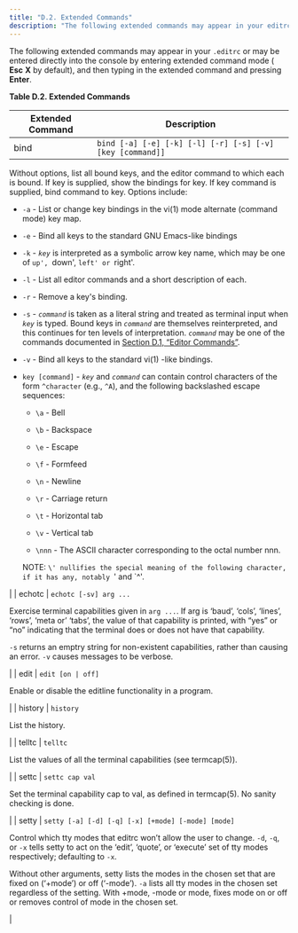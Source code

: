 ```yaml
---
title: "D.2. Extended Commands"
description: "The following extended commands may appear in your editrc or may be entered directly into the console by entering extended command mode Esc X by default and then typing in the extended command and pressing Enter Table D 2 Extended Commands Extended Command Description bind Without options list all bound..."
---
```


The following extended commands may appear in your `.editrc` or may be entered directly into the console by entering extended command mode ( **Esc** **X** by default), and then typing in the extended command and pressing **Enter**.

<a name="extended_commands"></a> 

**Table D.2. Extended Commands**

| Extended Command | Description |
| --- | --- |
| bind | `bind [-a] [-e] [-k] [-l] [-r] [-s] [-v] [key [command]]`

Without options, list all bound keys, and the editor command to which each is bound. If key is supplied, show the bindings for key. If key command is supplied, bind command to key. Options include:

*   `-a` - List or change key bindings in the vi(1) mode alternate (command mode) key map.

*   `-e` - Bind all keys to the standard GNU Emacs-like bindings

*   `-k` - *`key`* is interpreted as a symbolic arrow key name, which may be one of `up', `down', `left' or `right'.

*   `-l` - List all editor commands and a short description of each.

*   `-r` - Remove a key's binding.

*   `-s` - *`command`* is taken as a literal string and treated as terminal input when *`key`* is typed. Bound keys in *`command`* are themselves reinterpreted, and this continues for ten levels of interpretation. *`command`* may be one of the commands documented in [Section D.1, “Editor Commands”](libedit#libedit.emacs.editor "D.1. Editor Commands").

*   `-v` - Bind all keys to the standard vi(1) -like bindings.

*   `key [command]` - *`key`* and *`command`* can contain control characters of the form `^character` (e.g., `^A`), and the following backslashed escape sequences:

    *   `\a` - Bell

    *   `\b` - Backspace

    *   `\e` - Escape

    *   `\f` - Formfeed

    *   `\n` - Newline

    *   `\r` - Carriage return

    *   `\t` - Horizontal tab

    *   `\v` - Vertical tab

    *   `\nnn` - The ASCII character corresponding to the octal number nnn.

    NOTE: `\' nullifies the special meaning of the following character, if it has any, notably `\' and `^'.

 |
| echotc | `echotc [-sv] arg ...`

Exercise terminal capabilities given in `arg ...`. If arg is ‘baud’, ‘cols’, ‘lines’, ‘rows’, ‘meta or’ ‘tabs’, the value of that capability is printed, with “yes” or “no” indicating that the terminal does or does not have that capability.

`-s` returns an emptry string for non-existent capabilities, rather than causing an error. `-v` causes messages to be verbose.

 |
| edit | `edit [on | off]`

Enable or disable the editline functionality in a program.

 |
| history | `history`

List the history.

 |
| telltc | `telltc`

List the values of all the terminal capabilities (see termcap(5)).

 |
| settc | `settc cap val`

Set the terminal capability cap to val, as defined in termcap(5). No sanity checking is done.

 |
| setty | `setty [-a] [-d] [-q] [-x] [+mode] [-mode] [mode]`

Control which tty modes that editrc won’t allow the user to change. `-d`, `-q`, or `-x` tells setty to act on the ‘edit’, ‘quote’, or ‘execute’ set of tty modes respectively; defaulting to `-x`.

Without other arguments, setty lists the modes in the chosen set that are fixed on (‘+mode’) or off (‘-mode’). `-a` lists all tty modes in the chosen set regardless of the setting. With +mode, -mode or mode, fixes mode on or off or removes control of mode in the chosen set.

 |